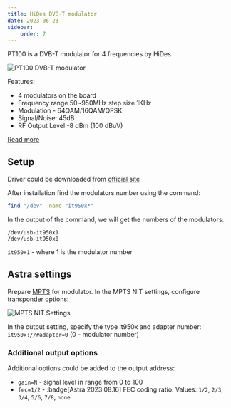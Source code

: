 ```yaml
---
title: HiDes DVB-T modulator
date: 2023-06-23
sidebar:
    order: 7
---
```


PT100 is a DVB-T modulator for 4 frequencies by HiDes

![PT100 DVB-T modulator](https://cdn.cesbo.com/help/astra/delivery/broadcasting/hides-dvb-t-modulator/pt100.jpeg)

Features:

- 4 modulators on the board
- Frequency range 50~950MHz step size 1KHz
- Modulation - 64QAM/16QAM/QPSK
- Signal/Noise: 45dB
- RF Output Level -8 dBm (100 dBuV)

[Read more](http://www.hides.com.tw/product_pt100_eng.html)

## Setup

Driver could be downloaded from [official site](http://www.hides.com.tw/downloads_eng.html)

After installation find the modulators number using the command:

```sh
find "/dev" -name "it950x*"
```

In the output of the command, we will get the numbers of the modulators:

```
/dev/usb-it950x1
/dev/usb-it950x0
```

`it950x1` - where 1 is the modulator number

## Astra settings

Prepare [MPTS](https://help.cesbo.com/astra/delivery/broadcasting/mpts-settings) for modulator. In the MPTS NIT settings, configure transponder options:

![MPTS NIT Settings](https://cdn.cesbo.com/help/astra/delivery/broadcasting/hides-dvb-t-modulator/mpts-nit.png)

In the output setting, specify the type it950x and adapter number: `it950x://#adapter=0` (0 - modulator number)

### Additional output options

Additional options could be added to the output address:

- `gain=N` - signal level in range from 0 to 100
- `fec=1/2` - :badge[Astra 2023.08.16] FEC coding ratio. Values: `1/2`, `2/3`, `3/4`, `5/6`, `7/8`, `none`
